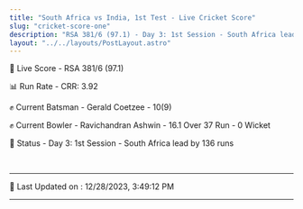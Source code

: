 ```yaml
---
title: "South Africa vs India, 1st Test - Live Cricket Score"
slug: "cricket-score-one"
description: "RSA 381/6 (97.1) - Day 3: 1st Session - South Africa lead by 136 runs."
layout: "../../layouts/PostLayout.astro"
---
```


🔴 Live Score - RSA 381/6 (97.1)  

📊 Run Rate - CRR: 3.92  

✊ Current Batsman - Gerald Coetzee - 10(9)  

✊ Current Bowler - Ravichandran Ashwin - 16.1 Over 37 Run - 0 Wicket  

📑 Status - Day 3: 1st Session - South Africa lead by 136 runs

<br />

***

📝 Last Updated on : 12/28/2023, 3:49:12 PM

***


